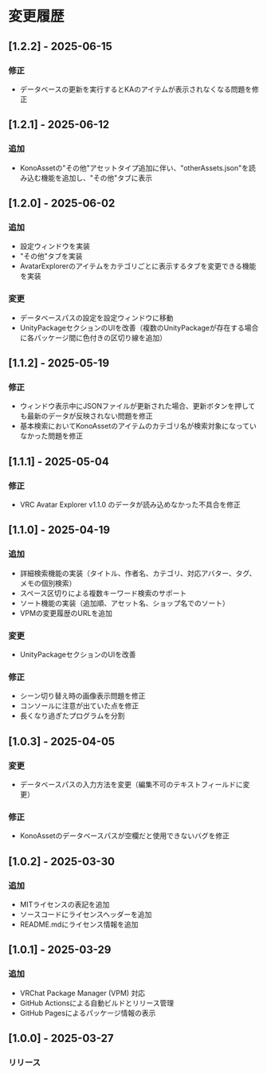 # 変更履歴

## [1.2.2] - 2025-06-15

### 修正
- データベースの更新を実行するとKAのアイテムが表示されなくなる問題を修正

## [1.2.1] - 2025-06-12

### 追加
- KonoAssetの"その他"アセットタイプ追加に伴い、"otherAssets.json"を読み込む機能を追加し、"その他"タブに表示

## [1.2.0] - 2025-06-02

### 追加
- 設定ウィンドウを実装
- "その他"タブを実装
- AvatarExplorerのアイテムをカテゴリごとに表示するタブを変更できる機能を実装

### 変更
- データベースパスの設定を設定ウィンドウに移動
- UnityPackageセクションのUIを改善（複数のUnityPackageが存在する場合に各パッケージ間に色付きの区切り線を追加）

## [1.1.2] - 2025-05-19

### 修正
- ウィンドウ表示中にJSONファイルが更新された場合、更新ボタンを押しても最新のデータが反映されない問題を修正
- 基本検索においてKonoAssetのアイテムのカテゴリ名が検索対象になっていなかった問題を修正

## [1.1.1] - 2025-05-04

### 修正
- VRC Avatar Explorer v1.1.0 のデータが読み込めなかった不具合を修正

## [1.1.0] - 2025-04-19

### 追加
- 詳細検索機能の実装（タイトル、作者名、カテゴリ、対応アバター、タグ、メモの個別検索）
- スペース区切りによる複数キーワード検索のサポート
- ソート機能の実装（追加順、アセット名、ショップ名でのソート）
- VPMの変更履歴のURLを追加

### 変更
- UnityPackageセクションのUIを改善

### 修正
- シーン切り替え時の画像表示問題を修正
- コンソールに注意が出ていた点を修正
- 長くなり過ぎたプログラムを分割

## [1.0.3] - 2025-04-05

### 変更
- データベースパスの入力方法を変更（編集不可のテキストフィールドに変更）

### 修正
- KonoAssetのデータベースパスが空欄だと使用できないバグを修正

## [1.0.2] - 2025-03-30

### 追加
- MITライセンスの表記を追加
- ソースコードにライセンスヘッダーを追加
- README.mdにライセンス情報を追加

## [1.0.1] - 2025-03-29

### 追加
- VRChat Package Manager (VPM) 対応
- GitHub Actionsによる自動ビルドとリリース管理
- GitHub Pagesによるパッケージ情報の表示

## [1.0.0] - 2025-03-27

### リリース
